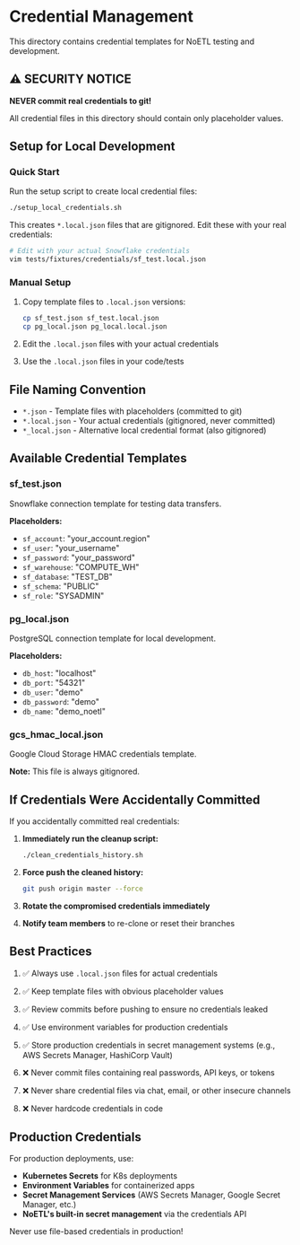 # Credential Management

This directory contains credential templates for NoETL testing and development.

## ⚠️ SECURITY NOTICE

**NEVER commit real credentials to git!** 

All credential files in this directory should contain only placeholder values.

## Setup for Local Development

### Quick Start

Run the setup script to create local credential files:

```bash
./setup_local_credentials.sh
```

This creates `*.local.json` files that are gitignored. Edit these with your real credentials:

```bash
# Edit with your actual Snowflake credentials
vim tests/fixtures/credentials/sf_test.local.json
```

### Manual Setup

1. Copy template files to `.local.json` versions:
   ```bash
   cp sf_test.json sf_test.local.json
   cp pg_local.json pg_local.local.json
   ```

2. Edit the `.local.json` files with your actual credentials

3. Use the `.local.json` files in your code/tests

## File Naming Convention

- `*.json` - Template files with placeholders (committed to git)
- `*.local.json` - Your actual credentials (gitignored, never committed)
- `*_local.json` - Alternative local credential format (also gitignored)

## Available Credential Templates

### sf_test.json
Snowflake connection template for testing data transfers.

**Placeholders:**
- `sf_account`: "your_account.region"
- `sf_user`: "your_username"
- `sf_password`: "your_password"
- `sf_warehouse`: "COMPUTE_WH"
- `sf_database`: "TEST_DB"
- `sf_schema`: "PUBLIC"
- `sf_role`: "SYSADMIN"

### pg_local.json
PostgreSQL connection template for local development.

**Placeholders:**
- `db_host`: "localhost"
- `db_port`: "54321"
- `db_user`: "demo"
- `db_password`: "demo"
- `db_name`: "demo_noetl"

### gcs_hmac_local.json
Google Cloud Storage HMAC credentials template.

**Note:** This file is always gitignored.

## If Credentials Were Accidentally Committed

If you accidentally committed real credentials:

1. **Immediately run the cleanup script:**
   ```bash
   ./clean_credentials_history.sh
   ```

2. **Force push the cleaned history:**
   ```bash
   git push origin master --force
   ```

3. **Rotate the compromised credentials immediately**

4. **Notify team members** to re-clone or reset their branches

## Best Practices

1. ✅ Always use `.local.json` files for actual credentials
2. ✅ Keep template files with obvious placeholder values
3. ✅ Review commits before pushing to ensure no credentials leaked
4. ✅ Use environment variables for production credentials
5. ✅ Store production credentials in secret management systems (e.g., AWS Secrets Manager, HashiCorp Vault)

6. ❌ Never commit files containing real passwords, API keys, or tokens
7. ❌ Never share credential files via chat, email, or other insecure channels
8. ❌ Never hardcode credentials in code

## Production Credentials

For production deployments, use:

- **Kubernetes Secrets** for K8s deployments
- **Environment Variables** for containerized apps  
- **Secret Management Services** (AWS Secrets Manager, Google Secret Manager, etc.)
- **NoETL's built-in secret management** via the credentials API

Never use file-based credentials in production!

